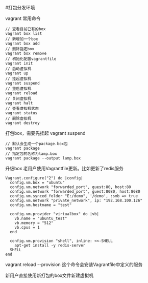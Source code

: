 #打包分发环境

vagrant 常用命令
```
// 查看目前已有的box
vagrant box list
// 新增加一个box
vagrant box add
// 删除指定box
vagrant box remove
// 初始化配置vagrantfile
vagrant init
// 启动虚拟机
vagrant up
// 挂起虚拟机
vagrant suspend
// 重启虚拟机
vagrant reload
// 关闭虚拟机
vagrant halt
// 查看虚拟机状态
vagrant status
// 删除虚拟机
vagrant destroy
```

打包box，需要先挂起
vagrant suspend
```
// 默认会生成一个package.box包
vagrant package						  
// 指定包的名称为lamp.box
vagrant package --output lamp.box		
```

升级box
老用户使用Vagrantfile更新。比如更新了redis服务
```
Vagrant.configure("2") do |config|
  config.vm.box = "ubuntu"
  config.vm.network "forwarded_port", guest:80, host:80
  config.vm.network "forwarded_port", guest:8080, host:8080
  config.vm.synced_folder "E:/demo", '/demo', :smb => true
  config.vm.network "private_network", ip: "192.168.100.126"
  config.vm.hostname = "test"

  config.vm.provider "virtualbox" do |vb|
    vb.name = "ubuntu_test"
    vb.memory = "512"
    vb.cpus = 1
  end

  config.vm.provision "shell", inline: <<-SHELL
    apt-get install -y redis-server
  SHELL
end
```
vagrant reload --provision  这个命令会安装Vagrantfile中定义的服务

新用户直接使用新打包的box文件新建虚拟机